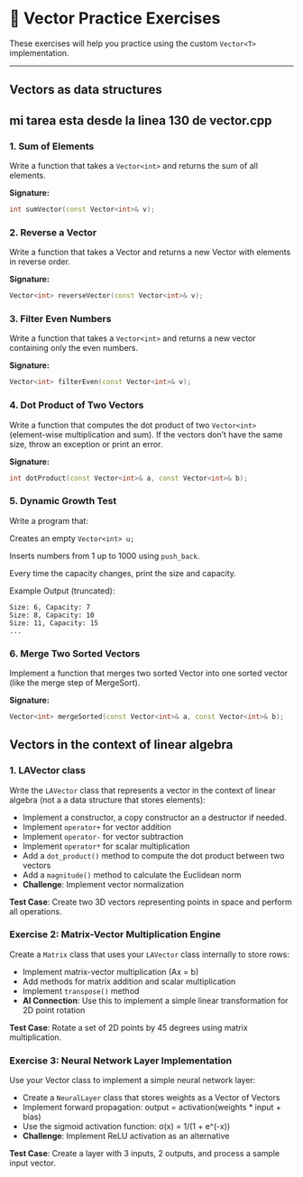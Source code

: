 # 📘 Vector Practice Exercises

These exercises will help you practice using the custom `Vector<T>` implementation.

---

## Vectors as data structures

## mi tarea esta desde la linea 130 de vector.cpp

### 1. **Sum of Elements**
Write a function that takes a `Vector<int>` and returns the sum of all elements.  

**Signature:**
```cpp
int sumVector(const Vector<int>& v);
```
### 2. Reverse a Vector

Write a function that takes a Vector<int> and returns a new Vector<int> with elements in reverse order.

**Signature:**
```cpp
Vector<int> reverseVector(const Vector<int>& v);
```

### 3. **Filter Even Numbers**

Write a function that takes a `Vector<int>` and returns a new vector containing only the even numbers.

**Signature:**
```cpp
Vector<int> filterEven(const Vector<int>& v);
```

### 4. Dot Product of Two Vectors

Write a function that computes the dot product of two `Vector<int>` (element-wise multiplication and sum).
If the vectors don’t have the same size, throw an exception or print an error.

**Signature:**
```cpp
int dotProduct(const Vector<int>& a, const Vector<int>& b);
```

### 5. Dynamic Growth Test

Write a program that:

Creates an empty `Vector<int> u;`

Inserts numbers from 1 up to 1000 using `push_back`.

Every time the capacity changes, print the size and capacity.

Example Output (truncated):
```
Size: 6, Capacity: 7
Size: 8, Capacity: 10
Size: 11, Capacity: 15
...
```

### 6. Merge Two Sorted Vectors

Implement a function that merges two sorted Vector<int> into one sorted vector (like the merge step of MergeSort).

**Signature:**
```cpp
Vector<int> mergeSorted(const Vector<int>& a, const Vector<int>& b);
```

## Vectors in the context of linear algebra

### 1. LAVector class
Write the `LAVector` class that represents a vector in the context of linear
algebra (not a a data structure that stores elements):
- Implement a constructor, a copy constructor an a destructor if needed.
- Implement `operator+` for vector addition
- Implement `operator-` for vector subtraction  
- Implement `operator*` for scalar multiplication
- Add a `dot_product()` method to compute the dot product between two vectors
- Add a `magnitude()` method to calculate the Euclidean norm
- **Challenge**: Implement vector normalization

**Test Case**: Create two 3D vectors representing points in space and perform all operations.

### Exercise 2: Matrix-Vector Multiplication Engine
Create a `Matrix` class that uses your `LAVector` class internally to store rows:
- Implement matrix-vector multiplication (Ax = b)
- Add methods for matrix addition and scalar multiplication
- Implement `transpose()` method
- **AI Connection**: Use this to implement a simple linear transformation for 2D point rotation

**Test Case**: Rotate a set of 2D points by 45 degrees using matrix multiplication.

### Exercise 3: Neural Network Layer Implementation
Use your Vector class to implement a simple neural network layer:
- Create a `NeuralLayer` class that stores weights as a Vector of Vectors
- Implement forward propagation: output = activation(weights * input + bias)
- Use the sigmoid activation function: σ(x) = 1/(1 + e^(-x))
- **Challenge**: Implement ReLU activation as an alternative

**Test Case**: Create a layer with 3 inputs, 2 outputs, and process a sample input vector.

